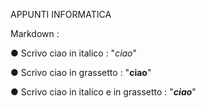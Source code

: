 APPUNTI INFORMATICA

 Markdown :
 
 ● Scrivo ciao in italico : "_ciao_"
 
 ● Scrivo ciao in grassetto : "**ciao**"
 
 ● Scrivo ciao in italico e in grassetto : "**_ciao_**"

